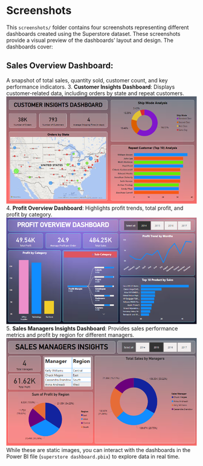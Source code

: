 # Screenshots
This `screenshots/` folder contains four screenshots representing different dashboards created using the Superstore dataset. These screenshots provide a visual preview of the dashboards’ layout and design. The dashboards cover:

## **Sales Overview Dashboard**: 
A snapshot of total sales, quantity sold, customer count, and key performance indicators.
    [](sales_overview.PNG)
3. **Customer Insights Dashboard**: Displays customer-related data, including orders by state and repeat customers.
    ![Dashboard Preview](customer_insights.PNG)
4. **Profit Overview Dashboard**: Highlights profit trends, total profit, and profit by category.
    ![Dashboard Preview](profit_overview.PNG)
5. **Sales Managers Insights Dashboard**: Provides sales performance metrics and profit by region for different managers.
    ![Dashboard Preview](sales_managers_insights.PNG)
While these are static images, you can interact with the dashboards in the Power BI file (`superstore dashboard.pbix`) to explore data in real time.
